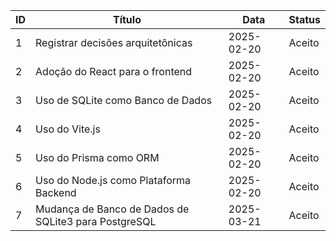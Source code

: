 
| ID | Título                                               | Data       | Status |
| -- | ----------------------------------------------------- | ---------- | ------ |
| 1  | Registrar decisões arquitetônicas                   | 2025-02-20 | Aceito |
| 2  | Adoção do React para o frontend                     | 2025-02-20 | Aceito |
| 3  | Uso de SQLite como Banco de Dados                     | 2025-02-20 | Aceito |
| 4  | Uso do Vite.js                                        | 2025-02-20 | Aceito |
| 5  | Uso do Prisma como ORM                                | 2025-02-20 | Aceito |
| 6  | Uso do Node.js como Plataforma Backend                | 2025-02-20 | Aceito |
| 7  | Mudança de Banco de Dados de SQLite3 para PostgreSQL | 2025-03-21 | Aceito |

